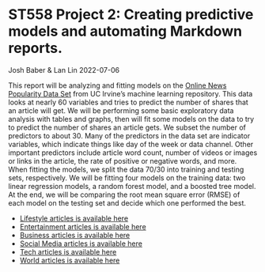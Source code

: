 ST558 Project 2: Creating predictive models and automating Markdown
reports.
================
Josh Baber & Lan Lin
2022-07-06

This report will be analyzing and fitting models on the [Online News
Popularity Data
Set](https://archive.ics.uci.edu/ml/datasets/Online+News+Popularity)
from UC Irvine’s machine learning repository. This data looks at nearly
60 variables and tries to predict the number of shares that an article
will get. We will be performing some basic exploratory data analysis
with tables and graphs, then will fit some models on the data to try to
predict the number of shares an article gets. We subset the number of
predictors to about 30. Many of the predictors in the data set are
indicator variables, which indicate things like day of the week or data
channel. Other important predictors include article word count, number
of videos or images or links in the article, the rate of positive or
negative words, and more. When fitting the models, we split the data
70/30 into training and testing sets, respectively. We will be fitting
four models on the training data: two linear regression models, a random
forest model, and a boosted tree model. At the end, we will be comparing
the root mean square error (RMSE) of each model on the testing set and
decide which one performed the best.

-   [Lifestyle articles is available
    here](https://github.com/oaktreetrail/ST558_Project2/blob/main/Lifestyle.md)
-   [Entertainment articles is available
    here](https://github.com/oaktreetrail/ST558_Project2/blob/main/Entertainment.md)
-   [Business articles is available
    here](https://github.com/oaktreetrail/ST558_Project2/blob/main/Business.md)
-   [Social Media articles is available
    here](https://github.com/oaktreetrail/ST558_Project2/blob/main/Social%20Media.md)
-   [Tech articles is available
    here](https://github.com/oaktreetrail/ST558_Project2/blob/main/Tech.md)
-   [World articles is available here](blob/main/World.md)
